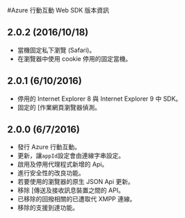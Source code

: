 <properties
    pageTitle="Azure 行動互動 Web Sdk 備忘稿 |Microsoft Azure"
    description="最新的更新和 Azure 行動互動的 Web SDK 的程序"
    services="mobile-engagement"
    documentationCenter="mobile"
    authors="piyushjo"
    manager="erikre"
    editor="" />

<tags
    ms.service="mobile-engagement"
    ms.workload="mobile"
    ms.tgt_pltfrm="web"
    ms.devlang="js"
    ms.topic="article"
    ms.date="10/18/2016"
    ms.author="piyushjo" />


#<a name="azure-mobile-engagement-web-sdk-release-notes"></a>Azure 行動互動 Web SDK 版本資訊

## <a name="202-10182016"></a>2.0.2 (2016/10/18)

-   當機固定私下瀏覽 (Safari)。
-   在瀏覽器中使用 cookie 停用的固定當機。

## <a name="201-6102016"></a>2.0.1 (6/10/2016)

-   停用的 Internet Explorer 8 與 Internet Explorer 9 中 SDK。
-   固定的 [作業網頁瀏覽器偵測。

## <a name="200-672016"></a>2.0.0 (6/7/2016)

-   發行 Azure 行動互動。
-   更新，讓`appId`設定會由連線字串設定。
-   啟用及停用代理程式新增的 Api。
-   進行安全性的改良功能。
-   若要使用的瀏覽器的原生 JSON Api 更新。
-   移除 [傳送及接收訊息裝置之間的 API。
-   已移除的回撥相關的已遭取代 XMPP 連線。
-   移除的支援到達功能。
